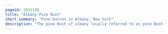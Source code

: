 ```yaml
---
pageid: 2031138
title: "Albany Pine Bush"
short_summary: "Pine barren in Albany, New York"
description: "The pine Bush of albany locally referred to as pine Bush is one of the largest Inland Pine Barrens in the World. It is centrally located in the Capital District of new York within the Counties of Albany and Schenectady between the Cities of Albany and Schenectady. The pine Bush of Albany was formed Thousands of Years ago following the Drainage of glacial Lake Albany."
---
```

